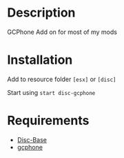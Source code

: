 # Description

GCPhone Add on for most of my mods

# Installation
Add to resource folder `[esx]` or `[disc]`

Start using `start disc-gcphone`

# Requirements

- [Disc-Base](https://github.com/DiscworldZA/gta-resources/tree/master/disc-base)
- [gcphone](https://github.com/N3MTV/gcphone)